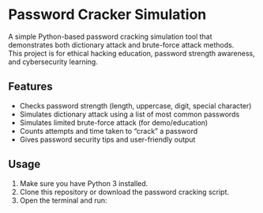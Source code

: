 # Password Cracker Simulation

A simple Python-based password cracking simulation tool that demonstrates both dictionary attack and brute-force attack methods.  
This project is for ethical hacking education, password strength awareness, and cybersecurity learning.

## Features

- Checks password strength (length, uppercase, digit, special character)
- Simulates dictionary attack using a list of most common passwords
- Simulates limited brute-force attack (for demo/education)
- Counts attempts and time taken to “crack” a password
- Gives password security tips and user-friendly output

## Usage

1. Make sure you have Python 3 installed.
2. Clone this repository or download the password cracking script.
3. Open the terminal and run:
